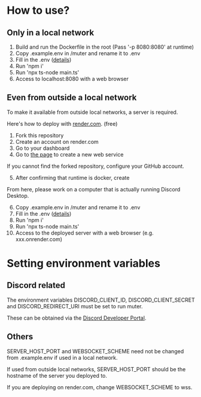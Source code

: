 # How to use?

## Only in a local network

1. Build and run the Dockerfile in the root (Pass '-p 8080:8080' at runtime)
2. Copy .example.env in /muter and rename it to .env
3. Fill in the .env ([details](#dc))
4. Run 'npm i'
5. Run 'npx ts-node main.ts'
6. Access to localhost:8080 with a web browser

## Even from outside a local network

To make it available from outside local networks, a server is required.

Here's how to deploy with [render.com](https://render.com/). (free)

1. Fork this repository
2. Create an account on render.com
3. Go to your dashboard
4. Go to [the page](https://dashboard.render.com/select-repo?type=web) to create a new web service

If you cannot find the forked repository, configure your GitHub account.

5. After confirming that runtime is docker, create

From here, please work on a computer that is actually running Discord Desktop.

6. Copy .example.env in /muter and rename it to .env
7. Fill in the .env ([details](#dc))
8. Run 'npm i'
9. Run 'npx ts-node main.ts'
10. Access to the deployed server with a web browser (e.g. xxx.onrender.com)

<a id="dc"></a>

# Setting environment variables

## Discord related

The environment variables DISCORD_CLIENT_ID, DISCORD_CLIENT_SECRET and DISCORD_REDIRECT_URI must be set to run muter.

These can be obtained via the [Discord Developer Portal](https://discord.com/developers/applications).

## Others

SERVER_HOST_PORT and WEBSOCKET_SCHEME need not be changed from .example.env if used in a local network.

If used from outside local networks, SERVER_HOST_PORT should be the hostname of the server you deployed to.

If you are deploying on render.com, change WEBSOCKET_SCHEME to wss.
